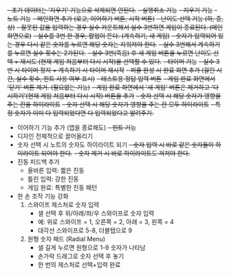~~- 초기 데이터는 '지우기' 기능으로 삭제되면 안된다.~~
~~- 실행취소 기능~~
~~- 지우기 기능~~
~~- 노트 기능~~
~~- 메인화면 추가 (로고, 이어하기 버튼, 시작 버튼)~~
~~- 난이도 선택 기능 (하, 중, 상)~~
~~- 잘못된 값을 입력하는 경우 실수 카운트해서 실수 3번하면 게임이 종료된다. (메인화면으로)~~
~~- 실수를 3번 한 경우, 팝업이 뜬다. (계속하기, 새 게임)~~
~~- 숫자가 입력되어 있는 경우 다시 같은 숫자를 누르면 해당 숫자는 지워져야 한다.~~
~~- 실수 3번해서 계속하기를 누르면 실수 횟수는 2가된다.~~
~~- 실수 3번(죽음) 후 새 게임 버튼을 누르면 난이도 선택 + 재시도 (현재 게임 처음부터 다시 시작)을 선택할 수 있다.~~
~~- 타이머 기능~~
~~- 실수 3번 시 타이머 정지 + 계속하기 시 타이머 재시작~~
~~- 퍼즐 완성 시 완료 화면 추가 (걸린 시간, 실수 횟수, 힌트 사용 여부 표시)~~
~~- 테스트용 정답 입력 버튼~~
~~- 게임 완료 화면에서 '닫기' 버튼 제거. (필요없는 기능)~~
~~- 게임 완료 화면에서 '새 게임' 버튼은 제거하고 '다시하기'(현재 게임 처음부터 다시 시작) 버튼을 추가~~
~~- 숫자 선택 시 해당 숫자가 영향을 주는 칸을 하이라이트~~
~~- 숫자 선택 시 해당 숫자가 영향을 주는 칸 모두 하이라이트~~
~~- 특정 숫자가 이미 다 입력되었다면 다 입력되었다고 알려주기.~~

- 이어하기 기능 추가 (앱을 종료해도)
  ~~- 힌트 기능~~
- 디자인 전체적으로 끌어올리기
- 숫자 선택 시 노트의 숫자도 하이라이트 되기
  ~~- 숫자 입력 시 바로 같은 숫자들이 하이라이트 되어야 한다.~~
  ~~- 숫자 제거 시 바로 하이라이트도 꺼져야 한다.~~
- 진동 피드백 추가
    - 올바른 입력: 짧은 진동
    - 틀린 입력: 강한 진동
    - 게임 완료: 특별한 진동 패턴
- 한 손 조작 기능 강화
    1. 스와이프 제스처로 숫자 입력
        - 셀 선택 후 위/아래/좌/우 스와이프로 숫자 입력
        - 예: 위로 스와이프 = 1, 오른쪽 = 2, 아래 = 3, 왼쪽 = 4
        - 대각선 스와이프로 5-8, 더블탭으로 9
    2. 원형 숫자 패드 (Radial Menu)
        - 셀 길게 누르면 원형으로 1-9 숫자가 나타남
        - 손가락 드래그로 숫자 선택 후 놓기
        - 한 번의 제스처로 선택+입력 완료